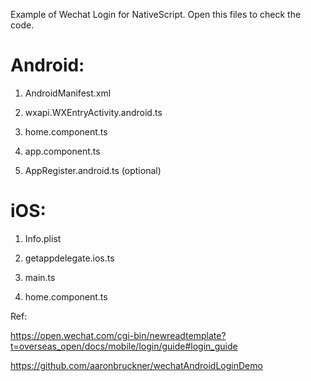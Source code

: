 Example of Wechat Login for NativeScript. Open this files to check the code.

Android:
========

1) AndroidManifest.xml

2) wxapi.WXEntryActivity.android.ts

3) home.component.ts

4) app.component.ts

5) AppRegister.android.ts (optional)



iOS:
====

1) Info.plist

2) getappdelegate.ios.ts

3) main.ts

4) home.component.ts



Ref: 

https://open.wechat.com/cgi-bin/newreadtemplate?t=overseas_open/docs/mobile/login/guide#login_guide


https://github.com/aaronbruckner/wechatAndroidLoginDemo
